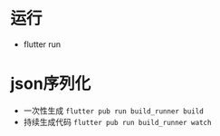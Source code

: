# 运行
- flutter run 
# json序列化
- 一次性生成 `flutter pub run build_runner build`
- 持续生成代码 `flutter pub run build_runner watch`